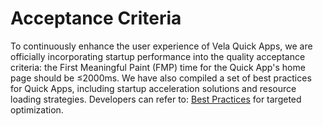 <!-- 源地址: https://iot.mi.com/vela/quickapp/en/guide/publish/acceptance-criteria.html -->

# Acceptance Criteria

To continuously enhance the user experience of Vela Quick Apps, we are officially incorporating startup performance into the quality acceptance criteria: the First Meaningful Paint (FMP) time for the Quick App's home page should be ≤2000ms. We have also compiled a set of best practices for Quick Apps, including startup acceleration solutions and resource loading strategies. Developers can refer to: [Best Practices](</vela/quickapp/en/guide/best-practice/>) for targeted optimization.

